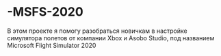 # -MSFS-2020
В этом проекте я помогу разобраться новичкам в настройке симулятора полетов от компании Xbox и  Asobo Studio, под названием Microsoft Flight Simulator 2020    
